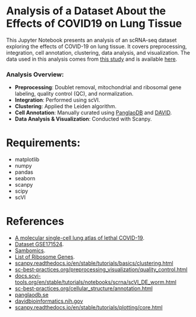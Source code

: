 # Analysis of a Dataset About the Effects of COVID19 on Lung Tissue
This Jupyter Notebook presents an analysis of an scRNA-seq dataset exploring the effects of COVID-19 on lung tissue. It covers preprocessing, integration, cell annotation, clustering, data analysis, and visualization.
The data used in this analysis comes from [this study](https://www.nature.com/articles/s41586-021-03569-1) and is available [here](https://www.ncbi.nlm.nih.gov/geo/query/acc.cgi?acc=GSE171524).
### Analysis Overview:
- **Preprocessing**: Doublet removal, mitochondrial and ribosomal gene labeling, quality control (QC), and normalization.
- **Integration**: Performed using scVI.
- **Clustering**: Applied the Leiden algorithm.
- **Cell Annotation**: Manually curated using [PanglaoDB](panglaodb.se) and [DAVID](davidbioinformatics.nih.gov).
- **Data Analysis & Visualization**: Conducted with Scanpy.

# Requirements:
- matplotlib
- numpy
- pandas
- seaborn
- scanpy
- scipy
- scVI

# References
- [A molecular single-cell lung atlas of lethal COVID-19](https://www.nature.com/articles/s41586-021-03569-1).
- [Dataset GSE171524](https://www.ncbi.nlm.nih.gov/geo/query/acc.cgi?acc=GSE171524).
- [Sambomics](https://www.youtube.com/watch?v=uvyG9yLuNSE).
- [List of Ribosome Genes](https://www.gsea-msigdb.org/gsea/msigdb/human/geneset/KEGG_RIBOSOME.html).
- [scanpy.readthedocs.io/en/stable/tutorials/basics/clustering.html](scanpy.readthedocs.io/en/stable/tutorials/basics/clustering.html)
- [sc-best-practices.org/preprocessing_visualization/quality_control.html](sc-best-practices.org/preprocessing_visualization/quality_control.html)
- [docs.scvi-tools.org/en/stable/tutorials/notebooks/scrna/scVI_DE_worm.html](docs.scvi-tools.org/en/stable/tutorials/notebooks/scrna/scVI_DE_worm.html)
- [sc-best-practices.org/cellular_structure/annotation.html](sc-best-practices.org/cellular_structure/annotation.html)
- [panglaodb.se](panglaodb.se)
- [davidbioinformatics.nih.gov](davidbioinformatics.nih.gov)
- [scanpy.readthedocs.io/en/stable/tutorials/plotting/core.html](scanpy.readthedocs.io/en/stable/tutorials/plotting/core.html)
